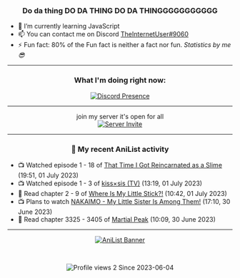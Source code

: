 <div align="center">

### Do da thing DO DA THING DO DA THINGGGGGGGGGGG
</div>

- 🌱 I’m currently learning JavaScript
- 📫 You can contact me on Discord [TheInternetUser#9060](https://discord.com/users/534117072796385300)
- ⚡ Fun fact: 80% of the Fun fact is neither a fact nor fun. _Statistics by me 😎_
<hr>

<div align="center">

### What I'm doing right now:
[![Discord Presence](https://lanyard.cnrad.dev/api/534117072796385300)](https://discord.com/users/534117072796385300)
<hr>

join my server it's open for all <br>
[![Server Invite](https://invidget.switchblade.xyz/bfYgVHxrSs)](https://discord.gg/bfYgVHxrSs)

<hr>
  
### 🌸 My recent AniList activity

</div>

<!-- ANILIST_ACTIVITY:start -->

-   📺 Watched episode 1 - 18 of [That Time I Got Reincarnated as a Slime](https://anilist.co/anime/101280) (19:51, 01 July 2023)
-   📺 Watched episode 1 - 3 of [kiss×sis (TV)](https://anilist.co/anime/7593) (13:19, 01 July 2023)
-   📖 Read chapter 2 - 9 of [Where Is My Little Stick?!](https://anilist.co/manga/157094) (10:42, 01 July 2023)
-   📺 Plans to watch [NAKAIMO - My Little Sister Is Among Them!](https://anilist.co/anime/13367) (17:10, 30 June 2023)
-   📖 Read chapter 3325 - 3405 of [Martial Peak](https://anilist.co/manga/104494) (10:09, 30 June 2023)

<!-- ANILIST_ACTIVITY:end -->
<hr>

<div align="center">

[![AniList Banner](https://img.anili.st/User/929966)](https://anilist.co/user/TheInternetUser)

<!-- ![Profile views](https://gpvc.arturio.dev/TheInternetUse7) Since 2023-01-09 -->
<br>

![Profile views 2](https://eng8ov7sekpf7ov.m.pipedream.net) Since 2023-06-04

</div>
